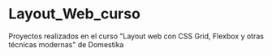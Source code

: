 # Layout_Web_curso
Proyectos realizados en el curso "Layout web con CSS Grid, Flexbox y otras técnicas modernas" de Domestika
